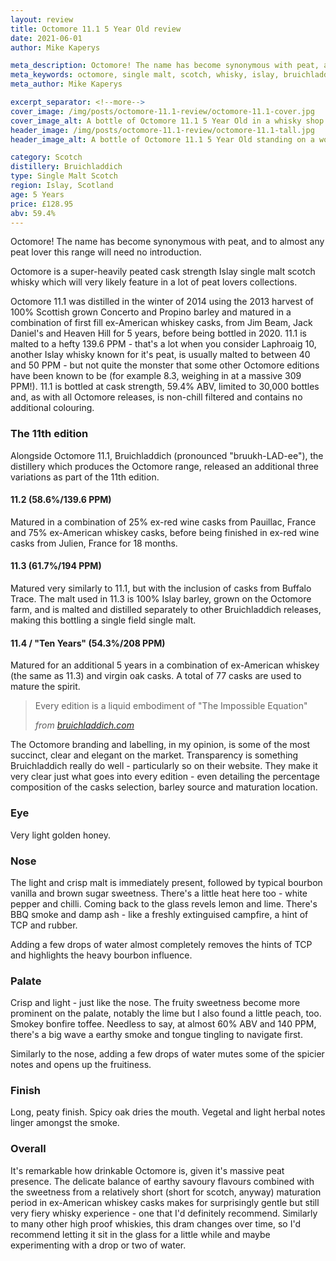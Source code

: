 ```yaml
---
layout: review
title: Octomore 11.1 5 Year Old review
date: 2021-06-01
author: Mike Kaperys

meta_description: Octomore! The name has become synonymous with peat, and to almost any peat lover this range will need no introduction. Octomore is a super-heavily peated cask strength Islay single malt scotch whisky which will very likely feature in a lot of peat lovers collections.
meta_keywords: octomore, single malt, scotch, whisky, islay, bruichladdich, bruichladdich single malt scotch, peat, octomore 11.1
meta_author: Mike Kaperys

excerpt_separator: <!--more-->
cover_image: /img/posts/octomore-11.1-review/octomore-11.1-cover.jpg
cover_image_alt: A bottle of Octomore 11.1 5 Year Old in a whisky shop
header_image: /img/posts/octomore-11.1-review/octomore-11.1-tall.jpg
header_image_alt: A bottle of Octomore 11.1 5 Year Old standing on a wooden coffee table

category: Scotch
distillery: Bruichladdich
type: Single Malt Scotch
region: Islay, Scotland
age: 5 Years
price: £128.95
abv: 59.4%
---
```


Octomore! The name has become synonymous with peat, and to almost any peat lover this range will need no introduction. 
<!--more-->
Octomore is a super-heavily peated cask strength Islay single malt scotch whisky which will very likely feature in a lot of peat lovers collections.

Octomore 11.1 was distilled in the winter of 2014 using the 2013 harvest of 100% Scottish grown Concerto and Propino barley and matured in a combination of first fill ex-American whiskey casks, from Jim Beam, Jack Daniel's and Heaven Hill for 5 years, before being bottled in 2020. 11.1 is malted to a hefty 139.6 PPM - that's a lot when you consider Laphroaig 10, another Islay whisky known for it's peat, is usually malted to between 40 and 50 PPM - but not quite the monster that some other Octomore editions have been known to be (for example 8.3, weighing in at a massive 309 PPM!). 11.1 is bottled at cask strength, 59.4% ABV, limited to 30,000 bottles and, as with all Octomore releases, is non-chill filtered and contains no additional colouring.

### The 11th edition

Alongside Octomore 11.1, Bruichladdich (pronounced "bruukh-LAD-ee"), the distillery which produces the Octomore range, released an additional three variations as part of the 11th edition.

#### 11.2 (58.6%/139.6 PPM)

Matured in a combination of 25% ex-red wine casks from Pauillac, France and 75% ex-American whiskey casks, before being finished in ex-red wine casks from Julien, France for 18 months.

#### 11.3 (61.7%/194 PPM)

Matured very similarly to 11.1, but with the inclusion of casks from Buffalo Trace. The malt used in 11.3 is 100% Islay barley, grown on the Octomore farm, and is malted and distilled separately to other Bruichladdich releases, making this bottling a single field single malt.

#### 11.4 / "Ten Years" (54.3%/208 PPM)

Matured for an additional 5 years in a combination of ex-American whiskey (the same as 11.3) and virgin oak casks. A total of 77 casks are used to mature the spirit.

> Every edition is a liquid embodiment of "The Impossible Equation"
>
> <cite>from [bruichladdich.com](https://www.bruichladdich.com/octomore-super-heavily-peated-whisky-range/)</cite>

The Octomore branding and labelling, in my opinion, is some of the most succinct, clear and elegant on the market. Transparency is something Bruichladdich really do well - particularly so on their website. They make it very clear just what goes into every edition - even detailing the percentage composition of the casks selection, barley source and maturation location.

### Eye

Very light golden honey.

### Nose

The light and crisp malt is immediately present, followed by typical bourbon vanilla and brown sugar sweetness. There's a little heat here too - white pepper and chilli. Coming back to the glass revels lemon and lime. There's BBQ smoke and damp ash - like a freshly extinguised campfire, a hint of TCP and rubber.

Adding a few drops of water almost completely removes the hints of TCP and highlights the heavy bourbon influence.

### Palate

Crisp and light - just like the nose. The fruity sweetness become more prominent on the palate, notably the lime but I also found a little peach, too. Smokey bonfire toffee. Needless to say, at almost 60% ABV and 140 PPM, there's a big wave a earthy smoke and tongue tingling to navigate first.

Similarly to the nose, adding a few drops of water mutes some of the spicier notes and opens up the fruitiness.

### Finish

Long, peaty finish. Spicy oak dries the mouth. Vegetal and light herbal notes linger amongst the smoke.

### Overall

It's remarkable how drinkable Octomore is, given it's massive peat presence. The delicate balance of earthy savoury flavours combined with the sweetness from a relatively short (short for scotch, anyway) maturation period in ex-American whiskey casks makes for surprisingly gentle but still very fiery whisky experience - one that I'd definitely recommend. Similarly to many other high proof whiskies, this dram changes over time, so I'd recommend letting it sit in the glass for a little while and maybe experimenting with a drop or two of water.
